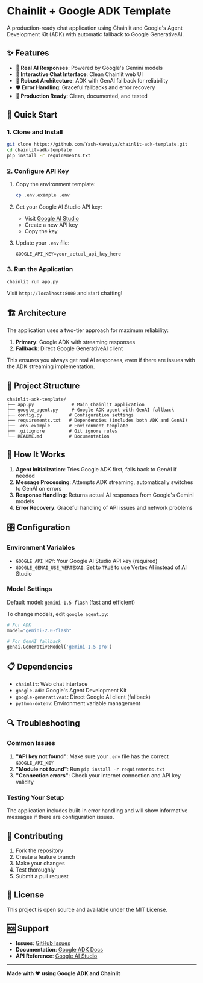 # Chainlit + Google ADK Template

A production-ready chat application using Chainlit and Google's Agent Development Kit (ADK) with automatic fallback to Google GenerativeAI.

## ✨ Features

- 🤖 **Real AI Responses**: Powered by Google's Gemini models
- 💬 **Interactive Chat Interface**: Clean Chainlit web UI
- 🔄 **Robust Architecture**: ADK with GenAI fallback for reliability
- 🛡️ **Error Handling**: Graceful fallbacks and error recovery
- 🚀 **Production Ready**: Clean, documented, and tested

## 🚀 Quick Start

### 1. Clone and Install

```bash
git clone https://github.com/Yash-Kavaiya/chainlit-adk-template.git
cd chainlit-adk-template
pip install -r requirements.txt
```

### 2. Configure API Key

1. Copy the environment template:
   ```bash
   cp .env.example .env
   ```

2. Get your Google AI Studio API key:
   - Visit [Google AI Studio](https://makersuite.google.com/app/apikey)
   - Create a new API key
   - Copy the key

3. Update your `.env` file:
   ```env
   GOOGLE_API_KEY=your_actual_api_key_here
   ```

### 3. Run the Application

```bash
chainlit run app.py
```

Visit `http://localhost:8000` and start chatting!

## 🏗️ Architecture

The application uses a two-tier approach for maximum reliability:

1. **Primary**: Google ADK with streaming responses
2. **Fallback**: Direct Google GenerativeAI client

This ensures you always get real AI responses, even if there are issues with the ADK streaming implementation.

## 📁 Project Structure

```
chainlit-adk-template/
├── app.py              # Main Chainlit application
├── google_agent.py     # Google ADK agent with GenAI fallback
├── config.py          # Configuration settings
├── requirements.txt   # Dependencies (includes both ADK and GenAI)
├── .env.example       # Environment template
├── .gitignore         # Git ignore rules
└── README.md          # Documentation
```

## 🔧 How It Works

1. **Agent Initialization**: Tries Google ADK first, falls back to GenAI if needed
2. **Message Processing**: Attempts ADK streaming, automatically switches to GenAI on errors
3. **Response Handling**: Returns actual AI responses from Google's Gemini models
4. **Error Recovery**: Graceful handling of API issues and network problems

## 🎛️ Configuration

### Environment Variables

- `GOOGLE_API_KEY`: Your Google AI Studio API key (required)
- `GOOGLE_GENAI_USE_VERTEXAI`: Set to `TRUE` to use Vertex AI instead of AI Studio

### Model Settings

Default model: `gemini-1.5-flash` (fast and efficient)

To change models, edit `google_agent.py`:
```python
# For ADK
model="gemini-2.0-flash"

# For GenAI fallback  
genai.GenerativeModel('gemini-1.5-pro')
```

## 📋 Dependencies

- `chainlit`: Web chat interface
- `google-adk`: Google's Agent Development Kit
- `google-generativeai`: Direct Google AI client (fallback)
- `python-dotenv`: Environment variable management

## 🔍 Troubleshooting

### Common Issues

1. **"API key not found"**: Make sure your `.env` file has the correct `GOOGLE_API_KEY`
2. **"Module not found"**: Run `pip install -r requirements.txt`
3. **"Connection errors"**: Check your internet connection and API key validity

### Testing Your Setup

The application includes built-in error handling and will show informative messages if there are configuration issues.

## 🤝 Contributing

1. Fork the repository
2. Create a feature branch
3. Make your changes
4. Test thoroughly
5. Submit a pull request

## 📄 License

This project is open source and available under the MIT License.

## 🆘 Support

- **Issues**: [GitHub Issues](https://github.com/Yash-Kavaiya/chainlit-adk-template/issues)
- **Documentation**: [Google ADK Docs](https://google.github.io/adk-docs/)
- **API Reference**: [Google AI Studio](https://ai.google.dev/)

---

**Made with ❤️ using Google ADK and Chainlit**